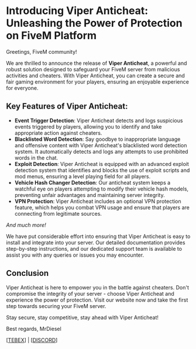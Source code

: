 # Introducing Viper Anticheat: Unleashing the Power of Protection on FiveM Platform

Greetings, FiveM community!

We are thrilled to announce the release of **Viper Anticheat**, a powerful and robust solution designed to safeguard your FiveM server from malicious activities and cheaters. With Viper Anticheat, you can create a secure and fair gaming environment for your players, ensuring an enjoyable experience for everyone.

## Key Features of Viper Anticheat:

- **Event Trigger Detection**: Viper Anticheat detects and logs suspicious events triggered by players, allowing you to identify and take appropriate action against cheaters.
- **Blacklisted Word Detection**: Say goodbye to inappropriate language and offensive content with Viper Anticheat's blacklisted word detection system. It automatically detects and logs any attempts to use prohibited words in the chat.
- **Exploit Detection**: Viper Anticheat is equipped with an advanced exploit detection system that identifies and blocks the use of exploit scripts and mod menus, ensuring a level playing field for all players.
- **Vehicle Hash Changer Detection**: Our anticheat system keeps a watchful eye on players attempting to modify their vehicle hash models, preventing unfair advantages and maintaining server integrity.
- **VPN Protection**: Viper Anticheat includes an optional VPN protection feature, which helps you combat VPN usage and ensure that players are connecting from legitimate sources.

*And much more!*

We have put considerable effort into ensuring that Viper Anticheat is easy to install and integrate into your server. Our detailed documentation provides step-by-step instructions, and our dedicated support team is available to assist you with any queries or issues you may encounter.


## Conclusion

Viper Anticheat is here to empower you in the battle against cheaters. Don't compromise the integrity of your server - choose Viper Anticheat and experience the power of protection. Visit our website now and take the first step towards securing your FiveM server.

Stay secure, stay competitive, stay ahead with Viper Anticheat!

Best regards,
MrDiesel

[[TEBEX](https://braxydev.tebex.io/package/5507569)] | [[DISCORD](https://discord.gg/Majt7TmfKK)]

